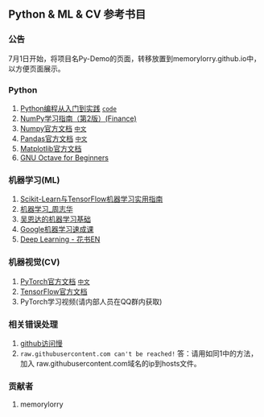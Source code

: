 ## Python & ML & CV 参考书目

### 公告
7月1日开始，将项目名Py-Demo的页面，转移放置到memorylorry.github.io中，以方便页面展示。

### Python
1. [Python编程从入门到实践](./ref/Python编程从入门到实践.pdf) [`code`](./python_basic/basic)
2. [NumPy学习指南（第2版）(Finance)](./ref/Python数据分析基础教程：NumPy学习指南（第2版）(Finance).pdf)
3. [Numpy官方文档](https://numpy.org/doc/stable/reference/index.html) [`中文`](https://www.numpy.org.cn/)
4. [Pandas官方文档](https://pandas.pydata.org/docs/user_guide/index.html#user-guide) [`中文`](https://www.pypandas.cn/)
5. [Matplotlib官方文档](https://matplotlib.org/users/index.html)
6. [GNU Octave for Beginners](./ref/Jesper%20Schmidt%20Hansen%20-%20GNU%20Octave%20for%20Beginners.pdf)

### 机器学习(ML)
1. [Scikit-Learn与TensorFlow机器学习实用指南](./ref/Scikit-Learn与TensorFlow机器学习实用指南.pdf)
2. [机器学习_周志华](./ref/机器学习_周志华.pdf)
3. [吴恩达的机器学习基础](https://www.bilibili.com/video/BV164411b7dx?from=search&seid=10524356999059503503)
4. [Google机器学习速成课](https://developers.google.com/machine-learning/crash-course/ml-intro)
5. [Deep Learning - 花书EN](https://www.deeplearningbook.org/)

### 机器视觉(CV)
1. [PyTorch官方文档](https://pytorch.org/) [`中文`](https://pytorch.apachecn.org/docs/1.4/)
2. [TensorFlow官方文档](https://tensorflow.google.cn/)
3. PyTorch学习视频(请内部人员在QQ群内获取)

### 相关错误处理
1. [github访问慢](https://www.jianshu.com/p/0493dcc15d6f)
2. `raw.githubusercontent.com can't be reached!` 答：请用如同1中的方法，加入 raw.githubusercontent.com域名的ip到hosts文件。

### 贡献者
1. memorylorry

